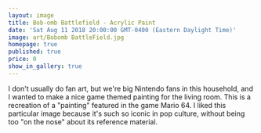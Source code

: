 ```yaml
---
layout: image
title: Bob-omb Battlefield - Acrylic Paint
date: 'Sat Aug 11 2018 20:00:00 GMT-0400 (Eastern Daylight Time)'
image: art/Bobomb BattleField.jpg
homepage: true
published: true
price: 0
show_in_gallery: true
---
```


I don't usually do fan art, but we're big Nintendo fans in this household, and I wanted to make a nice game themed painting for the living room. This is a recreation of a "painting" featured in the game Mario 64. I liked this particular image because it's such so iconic in pop culture, without being too "on the nose" about its reference material.
